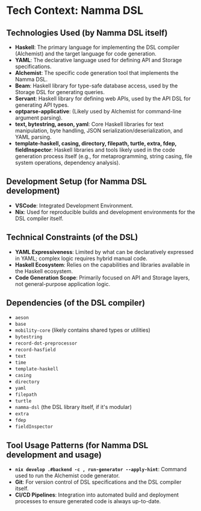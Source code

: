 # Tech Context: Namma DSL

## Technologies Used (by Namma DSL itself)
- **Haskell**: The primary language for implementing the DSL compiler (Alchemist) and the target language for code generation.
- **YAML**: The declarative language used for defining API and Storage specifications.
- **Alchemist**: The specific code generation tool that implements the Namma DSL.
- **Beam**: Haskell library for type-safe database access, used by the Storage DSL for generating queries.
- **Servant**: Haskell library for defining web APIs, used by the API DSL for generating API types.
- **optparse-applicative**: (Likely used by Alchemist for command-line argument parsing).
- **text, bytestring, aeson, yaml**: Core Haskell libraries for text manipulation, byte handling, JSON serialization/deserialization, and YAML parsing.
- **template-haskell, casing, directory, filepath, turtle, extra, fdep, fieldInspector**: Haskell libraries and tools likely used in the code generation process itself (e.g., for metaprogramming, string casing, file system operations, dependency analysis).

## Development Setup (for Namma DSL development)
- **VSCode**: Integrated Development Environment.
- **Nix**: Used for reproducible builds and development environments for the DSL compiler itself.

## Technical Constraints (of the DSL)
- **YAML Expressiveness**: Limited by what can be declaratively expressed in YAML; complex logic requires hybrid manual code.
- **Haskell Ecosystem**: Relies on the capabilities and libraries available in the Haskell ecosystem.
- **Code Generation Scope**: Primarily focused on API and Storage layers, not general-purpose application logic.

## Dependencies (of the DSL compiler)
- `aeson`
- `base`
- `mobility-core` (likely contains shared types or utilities)
- `bytestring`
- `record-dot-preprocessor`
- `record-hasfield`
- `text`
- `time`
- `template-haskell`
- `casing`
- `directory`
- `yaml`
- `filepath`
- `turtle`
- `namma-dsl` (the DSL library itself, if it's modular)
- `extra`
- `fdep`
- `fieldInspector`

## Tool Usage Patterns (for Namma DSL development and usage)
- **`nix develop .#backend -c , run-generator --apply-hint`**: Command used to run the Alchemist code generator.
- **Git**: For version control of DSL specifications and the DSL compiler itself.
- **CI/CD Pipelines**: Integration into automated build and deployment processes to ensure generated code is always up-to-date.
